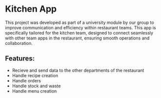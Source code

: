 # Kitchen App
This project was developed as part of a university module by our group to improve communication and efficiency within restaurant teams. This app is specifically tailored for the kitchen team, designed to connect seamlessly with other team apps in the restaurant, ensuring smooth operations and collaboration.
## Features:
 - Recieve and send data to the other departments of the restaurant
 - Handle recipe creation
 - Handle orders
 - Handle stock and waste
 - Handle menu creation
